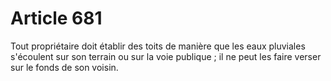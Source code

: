 # Article 681

Tout propriétaire doit établir des toits de manière que les eaux pluviales s'écoulent sur son terrain ou sur la voie publique ; il ne peut les faire verser sur le fonds de son voisin.